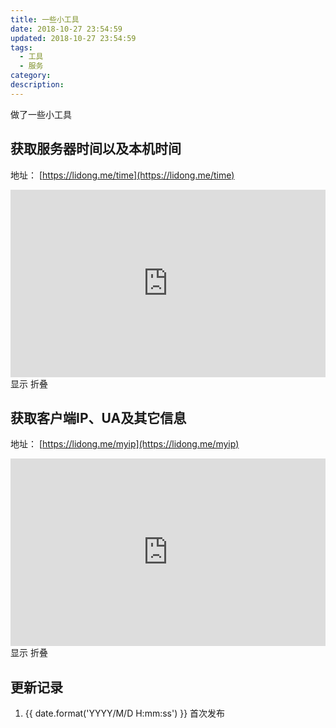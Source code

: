 ```yaml
---
title: 一些小工具
date: 2018-10-27 23:54:59
updated: 2018-10-27 23:54:59
tags:
  - 工具
  - 服务
category:
description:
---
```

做了一些小工具
<!-- more -->

## 获取服务器时间以及本机时间

地址： [https://lidong.me/time](https://lidong.me/time)

<div>
<iframe src="https://lidong.me/time" frameborder="0"  style="width:100%;height:300px;"></iframe>
<span onclick="this.parentElement.getElementsByTagName('iframe')[0].style.display='inline-block'">显示</span> <span onclick="this.parentElement.getElementsByTagName('iframe')[0].style.display='none'">折叠</span>
</div>

## 获取客户端IP、UA及其它信息

地址： [https://lidong.me/myip](https://lidong.me/myip)

<div>
<iframe src="https://lidong.me/myip" frameborder="0" style="width:100%;height:300px;"></iframe>
<span onclick="this.parentElement.getElementsByTagName('iframe')[0].style.display='inline-block'">显示</span> <span onclick="this.parentElement.getElementsByTagName('iframe')[0].style.display='none'">折叠</span>
</div>

## 更新记录

1. {{ date.format('YYYY/M/D H:mm:ss') }} 首次发布
